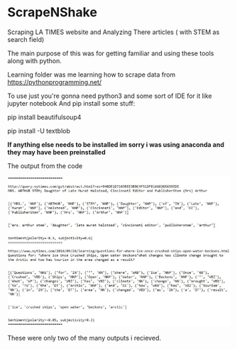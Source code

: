 # ScrapeNShake
Scraping LA TIMES website and Analyzing There articles ( with STEM as search field)

The main purpose of this was for getting familiar and using these tools along with python.

Learning folder was me learning how to scrape data from https://pythonprogramming.net/

To use just you're gonna need python3 and some sort of IDE for it like jupyter notebook
And pip install some stuff:

pip install beautifulsoup4

pip install -U textblob


 **If anything else needs to be installed im sorry i was using anaconda and they may have been preinstalled**

The output from the code


![screenshot](output.JPG)

These were only two of the many outputs i recieved. 
